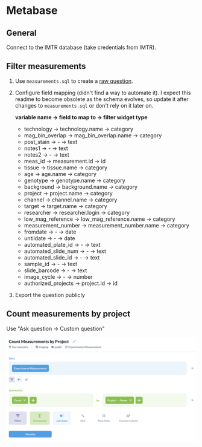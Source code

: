 # Metabase

## General 

Connect to the IMTR database (take credentials from IMTR).

## Filter measurements
 
1. Use `measurements.sql` to create a [raw question](https://www.metabase.com/docs/v0.35.3/users-guide/13-sql-parameters.html).

2. Configure field mapping (didn't find a way to automate it). I expect this readme to become obsolete as the schema evolves,
    so update it after changes to `measurements.sql` or don't rely on it later on.
    
    **variable name -> field to map to -> filter widget type**
    - technology -> technology.name -> category
    - mag_bin_overlap -> mag_bin_overlap.name -> category
    - post_stain -> - -> text
    - notes1 -> - -> text
    - notes2 -> - -> text
    - meas_id -> measurement.id -> id
    - tissue -> tissue.name -> category
    - age -> age.name -> category
    - genotype -> genotype.name -> category
    - background -> background.name -> category
    - project -> project.name -> category
    - channel -> channel.name -> category
    - target -> target.name -> category
    - researcher -> researcher.login -> category
    - low_mag_reference -> low_mag_reference.name -> category
    - measurement_number -> measurement_number.name -> category
    - fromdate -> - -> date
    - untildate -> - -> date
    - automated_plate_id -> - -> text
    - automated_slide_num -> - -> text
    - automated_slide_id -> - -> text
    - sample_id -> - -> text
    - slide_barcode -> - -> text
    - image_cycle -> - -> number
    - authorized_projects -> project.id -> id

3. Export the question publicly

## Count measurements by project 

Use "Ask question -> Custom question"

![Count](count_measurements_by_project.png)

